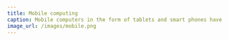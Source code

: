 ```yaml
---
title: Mobile computing
caption: Mobile computers in the form of tablets and smart phones have become hosts to the most popular user interfaces towards at the beginning of 2010 and have shaped a new class of user applications, which are based on user location and multimedia content.
image_url: /images/mobile.png
---
```

